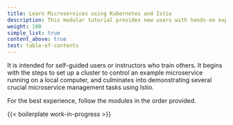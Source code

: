 ```yaml
---
title: Learn Microservices using Kubernetes and Istio
description: This modular tutorial provides new users with hands-on experience using Istio for common microservices scenarios, one step at a time.   
weight: 100
simple_list: true
content_above: true
test: table-of-contents
---
```


It is intended for self-guided users or instructors who train
others. It begins with the steps to set up a cluster to
control an example microservice running on a local computer, and culminates into
demonstrating several crucial microservice management tasks using Istio.

For the best experience, follow the modules in the order provided.

{{< boilerplate work-in-progress >}}
